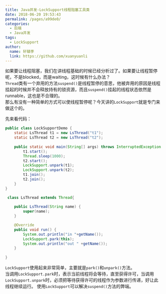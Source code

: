 ```yaml
---
title: Java并发-LockSupport线程阻塞工具类
date: 2018-06-20 19:53:43
permalink: /pages/a99de0/
categories: 
  - 后端
  - Java并发
tags: 
  - LockSupport
author: 
  name: 轩辕李
  link: https://github.com/xuanyuanli
---
```


如果要让线程阻塞，我们在讲线程基础的时候已经分析过了。如果要让线程暂停呢，不是blocked，而是waiting，这时候有什么办法？  
`Thread`类有一个弃用的方法`suspend()`是线程暂停的意思，他被弃用的原因是线程挂起的时候并不会释放持有的锁资源，而且`suspend()`挂起的线程状态依然是runnable，这也是不合理的。  
那么有没有一种简单的方式可以使线程暂停呢？今天讲的`LockSupport`就是专门来做这个的。
<!-- more -->

先来看代码：
```java
public class LockSupportDemo {
	static LsThread t1 = new LsThread("t1");
	static LsThread t2 = new LsThread("t2");
	
	public static void main(String[] args) throws InterruptedException {
		t1.start();
		Thread.sleep(1000);
		t2.start();
		LockSupport.unpark(t1);
		LockSupport.unpark(t2);
		t1.join();
		t2.join();
	}
}

 class LsThread extends Thread{
	 
	public LsThread(String name) {
		super(name);
	}

	@Override
	public void run() {
		System.out.println("in "+getName());
		LockSupport.park(this);
		System.out.println("out " +getName());
	}
	
}
```
`LockSupport`使用起来非常简单，主要就是`park()`和`unpark()`方法。  
当调用`LockSupport.park`时，表示当前线程将会等待，直至获得许可，当调用`LockSupport.unpark`时，必须把等待获得许可的线程作为参数进行传递，好让此线程继续运行。
使用`LockSupport`可以解决`suspend()`方法的弊端。

